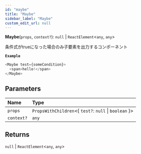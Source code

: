 ```yaml
---
id: "maybe"
title: "Maybe"
sidebar_label: "Maybe"
custom_edit_url: null
---
```


**Maybe**(`props`, `context?`): ``null`` \| `ReactElement`\<`any`, `any`\>

条件式がtrueになった場合のみ子要素を出力するコンポーネント

**`Example`**

```ts
<Maybe test={someCondition}>
  <span>hello!</span>
</Maybe>
```

## Parameters

| Name | Type |
| :------ | :------ |
| `props` | `PropsWithChildren`\<\{ `test?`: ``null`` \| `boolean`  \}\> |
| `context?` | `any` |

## Returns

``null`` \| `ReactElement`\<`any`, `any`\>
